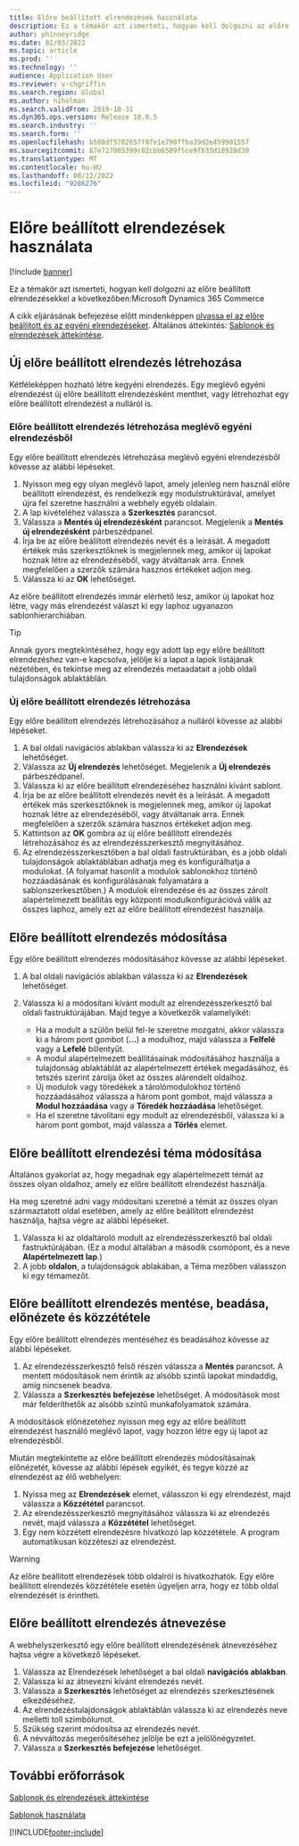 ```yaml
---
title: Előre beállított elrendezések használata
description: Ez a témakör azt ismerteti, hogyan kell dolgozni az előre beállított elrendezésekkel a következőben:Microsoft Dynamics 365 Commerce
author: phinneyridge
ms.date: 02/03/2022
ms.topic: article
ms.prod: ''
ms.technology: ''
audience: Application User
ms.reviewer: v-chgriffin
ms.search.region: Global
ms.author: niholman
ms.search.validFrom: 2019-10-31
ms.dyn365.ops.version: Release 10.0.5
ms.search.industry: ''
ms.search.form: ''
ms.openlocfilehash: b588df5702657f07e1e790ffba39d2e459901557
ms.sourcegitcommit: 87e727005399c82cbb6509f5ce9fb33d18928d30
ms.translationtype: MT
ms.contentlocale: hu-HU
ms.lasthandoff: 08/12/2022
ms.locfileid: "9286276"
---
```

# <a name="work-with-preset-layouts"></a>Előre beállított elrendezések használata

[!include [banner](includes/banner.md)]

Ez a témakör azt ismerteti, hogyan kell dolgozni az előre beállított elrendezésekkel a következőben:Microsoft Dynamics 365 Commerce

A cikk eljárásának befejezése előtt mindenképpen [olvassa el az előre beállított és az egyéni elrendezéseket](templates-layouts-overview.md#preset-and-custom-layouts). Általános áttekintés: [Sablonok és elrendezések áttekintése](templates-layouts-overview.md).

## <a name="create-a-new-preset-layout"></a>Új előre beállított elrendezés létrehozása

Kétféleképpen hozható létre kegyéni elrendezés. Egy meglévő egyéni elrendezést új előre beállított elrendezésként menthet, vagy létrehozhat egy előre beállított elrendezést a nulláról is.

### <a name="create-a-preset-layout-from-an-existing-custom-layout"></a>Előre beállított elrendezés létrehozása meglévő egyéni elrendezésből

Egy előre beállított elrendezés létrehozása meglévő egyéni elrendezésből kövesse az alábbi lépéseket.

1. Nyisson meg egy olyan meglévő lapot, amely jelenleg nem használ előre beállított elrendezést, és rendelkezik egy modulstruktúrával, amelyet újra fel szeretne használni a webhely egyéb oldalain.
1. A lap kivételéhez válassza a **Szerkesztés** parancsot.
1. Válassza a **Mentés új elrendezésként** parancsot. Megjelenik a **Mentés új elrendezésként** párbeszédpanel.
1. Írja be az előre beállított elrendezés nevét és a leírását. A megadott értékek más szerkesztőknek is megjelennek meg, amikor új lapokat hoznak létre az elrendezéséből, vagy átváltanak arra. Ennek megfelelően a szerzők számára hasznos értékeket adjon meg.
1. Válassza ki az **OK** lehetőséget.

Az előre beállított elrendezés immár elérhető lesz, amikor új lapokat hoz létre, vagy más elrendezést választ ki egy laphoz ugyanazon sablonhierarchiában.

> [!TIP]
> Annak gyors megtekintéséhez, hogy egy adott lap egy előre beállított elrendezéshez van-e kapcsolva, jelölje ki a lapot a lapok listájának nézetében, és tekintse meg az elrendezés metaadatait a jobb oldali tulajdonságok ablaktáblán.

### <a name="create-a-new-preset-layout"></a>Új előre beállított elrendezés létrehozása

Egy előre beállított elrendezés létrehozásához a nulláról kövesse az alábbi lépéseket.

1. A bal oldali navigációs ablakban válassza ki az **Elrendezések** lehetőséget.
1. Válassza az **Új elrendezés** lehetőséget. Megjelenik a **Új elrendezés** párbeszédpanel.
1. Válassza ki az előre beállított elrendezéséhez használni kívánt sablont.
1. Írja be az előre beállított elrendezés nevét és a leírását. A megadott értékek más szerkesztőknek is megjelennek meg, amikor új lapokat hoznak létre az elrendezéséből, vagy átváltanak arra. Ennek megfelelően a szerzők számára hasznos értékeket adjon meg.
1. Kattintson az **OK** gombra az új előre beállított elrendezés létrehozásához és az elrendezésszerkesztő megnyitásához.
1. Az elrendezésszerkesztőben a bal oldali fastruktúrában, és a jobb oldali tulajdonságok ablaktáblában adhatja meg és konfigurálhatja a modulokat. (A folyamat hasonlít a modulok sablonokhoz történő hozzáadásának és konfigurálásának folyamatára a sablonszerkesztőben.) A modulok elrendezése és az összes zárolt alapértelmezett beállítás egy központi modulkonfigurációvá válik az összes laphoz, amely ezt az előre beállított elrendezést használja.

## <a name="modify-a-preset-layout"></a>Előre beállított elrendezés módosítása

Egy előre beállított elrendezés módosításához kövesse az alábbi lépéseket.

1. A bal oldali navigációs ablakban válassza ki az **Elrendezések** lehetőséget.
1. Válassza ki a módosítani kívánt modult az elrendezésszerkesztő bal oldali fastruktúrájában. Majd tegye a következők valamelyikét:

    - Ha a modult a szülőn belül fel-le szeretne mozgatni, akkor válassza ki a három pont gombot (**...**) a modulhoz, majd válassza a **Felfelé** vagy a **Lefelé** billentyűt.
    - A modul alapértelmezett beállításainak módosításához használja a tulajdonság ablaktáblát az alapértelmezett értékek megadásához, és tetszés szerint zárolja őket az összes alárendelt oldalhoz.
    - Új modulok vagy töredékek a tárolómodulokhoz történő hozzáadásához válassza a három pont gombot, majd válassza a **Modul hozzáadása** vagy a **Töredék hozzáadása** lehetőséget.
    - Ha el szeretne távolítani egy modult az elrendezésből, válassza ki a három pont gombot, majd válassza a **Törlés** elemet.

## <a name="change-a-preset-layout-theme"></a>Előre beállított elrendezési téma módosítása

Általános gyakorlat az, hogy megadnak egy alapértelmezett témát az összes olyan oldalhoz, amely ez előre beállított elrendezést használja.

Ha meg szeretné adni vagy módosítani szeretné a témát az összes olyan származtatott oldal esetében, amely az előre beállított elrendezést használja, hajtsa végre az alábbi lépéseket.

1. Válassza ki az oldaltároló modult az elrendezésszerkesztő bal oldali fastruktúrájában. (Ez a modul általában a második csomópont, és a neve **Alapértelmezett lap**.)
1. A jobb **oldalon**, a tulajdonságok ablakában, a Téma mezőben válasszon ki egy témamezőt.

## <a name="save-check-in-preview-and-publish-a-preset-layout"></a>Előre beállított elrendezés mentése, beadása, előnézete és közzététele

Egy előre beállított elrendezés mentéséhez és beadásához kövesse az alábbi lépéseket.

1. Az elrendezésszerkesztő felső részén válassza a **Mentés** parancsot. A mentett módosítások nem érintik az alsóbb szintű lapokat mindaddig, amíg nincsenek beadva.
1. Válassza a **Szerkesztés befejezése** lehetőséget. A módosítások most már felderíthetők az alsóbb szintű munkafolyamatok számára.

A módosítások előnézetéhez nyisson meg egy az előre beállított elrendezést használó meglévő lapot, vagy hozzon létre egy új lapot az elrendezésből.

Miután megtekintette az előre beállított elrendezés módosításainak előnézetét, kövesse az alábbi lépések egyikét, és tegye közzé az elrendezést az élő webhelyen:

1. Nyissa meg az **Elrendezések** elemet, válasszon ki egy elrendezést, majd válassza a **Közzététel** parancsot.
1. Az elrendezésszerkesztő megnyitásához válassza ki az elrendezés nevét, majd válassza a **Közzététel** lehetőséget.
1. Egy nem közzétett elrendezésre hivatkozó lap közzététele. A program automatikusan közzéteszi az elrendezést.

> [!WARNING]
> Az előre beállított elrendezések több oldalról is hivatkozhatók. Egy előre beállított elrendezés közzététele esetén ügyeljen arra, hogy ez több oldal elrendezését is érintheti.

## <a name="rename-a-preset-layout"></a>Előre beállított elrendezés átnevezése

A webhelyszerkesztő egy előre beállított elrendezésének átnevezéséhez hajtsa végre a következő lépéseket.

1. Válassza az Elrendezések lehetőséget a bal oldali **navigációs ablakban**.
1. Válassza ki az átnevezni kívánt elrendezés nevét.
1. Válassza a **Szerkesztés** lehetőséget az elrendezés szerkesztésének elkezdéséhez.
1. Az elrendezéstulajdonságok ablaktáblán válassza ki az elrendezés neve melletti toll szimbólumot.
1. Szükség szerint módosítsa az elrendezés nevét.
1. A névváltozás megerősítéséhez jelölje be ezt a jelölőnégyzetet.
1. Válassza a **Szerkesztés befejezése** lehetőséget.

## <a name="additional-resources"></a>További erőforrások

[Sablonok és elrendezések áttekintése](templates-layouts-overview.md)

[Sablonok használata](work-with-templates.md)


[!INCLUDE[footer-include](../includes/footer-banner.md)]
